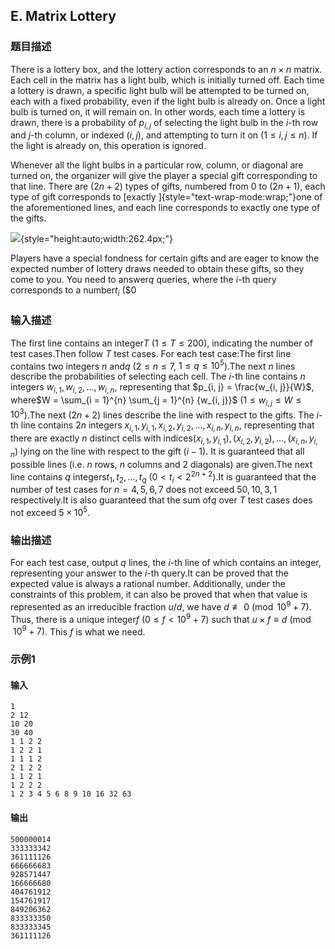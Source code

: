 ## E. Matrix Lottery

### 题目描述

There is a lottery box, and the lottery action corresponds to an $n \times n$ matrix. Each cell in the matrix
has a light bulb, which is initially turned off. Each time a lottery is
drawn, a specific light bulb will be attempted to be turned on, each
with a fixed probability, even if the light bulb is already on. Once a
light bulb is turned on, it will remain on. In other words, each time a
lottery is drawn, there is a probability of $p_{i, j}$ of selecting the light bulb in the $i$-th row and $j$-th column, or indexed $(i, j)$, and attempting to turn it on
($1 \leq i, j \leq n$). If the light is
already on, this operation is ignored.

Whenever all the light bulbs in a particular row, column, or diagonal
are turned on, the organizer will give the player a special gift
corresponding to that line. There are $(2 n + 2)$ types of gifts, numbered from $0$ to $(2 n + 1)$, each type of gift corresponds to
[exactly ]{style="text-wrap-mode:wrap;"}one of the aforementioned lines,
and each line corresponds to exactly one type of the gifts.

![](https://uploadfiles.nowcoder.com/images/20250806/0_1754453944198/5619C086B5C144A666720E8E911B1863){style="height:auto;width:262.4px;"}

Players have a special fondness for certain gifts and are eager to know
the expected number of lottery draws needed to obtain these gifts, so
they come to you. You need to answer$q$ queries, where the $i$-th query corresponds
to a number$t_i$ ($0

### 输入描述

The first line contains an integer$T$ ($1 \leq T \leq 200$), indicating the number
of test cases.Then follow $T$ test cases. For each test
case:The first line contains two integers $n$ and$q$ ($2 \leq n \leq 7$, $1 \leq q \leq 10^5$).The next $n$ lines describe the probabilities
of selecting each cell. The $i$-th line
contains $n$ integers $w_{i, 1}, w_{i, 2}, \ldots, w_{i, n}$,
representing
that $p_{i, j} = \frac{w_{i, j}}{W}$, where$W = \sum_{i = 1}^{n} \sum_{j = 1}^{n} {w_{i, j}}$ ($1 \leq w_{i, j} \leq W \leq 10^3$).The next $(2 n + 2)$ lines describe the line
with respect to the gifts. The $i$-th line
contains $2 n$ integers $x_{i, 1}, y_{i, 1}, x_{i, 2}, y_{i, 2}, \ldots, x_{i, n}, y_{i, n}$,
representing that there are
exactly $n$ distinct cells with indices$(x_{i, 1}, y_{i, 1}), (x_{i, 2}, y_{i, 2}), \ldots, (x_{i, n}, y_{i, n})$ lying on the line with respect to the gift $(i - 1)$. It is guaranteed that all possible
lines (i.e. $n$ rows, $n$ columns and $2$ diagonals) are given.The next line contains $q$ integers$t_1, t_2, \ldots, t_q$ ($0 < t_i < 2^{2 n + 2}$).It is guaranteed that the number of test cases for $n = 4, 5, 6, 7$ does not exceed $50, 10, 3, 1$ respectively.It is also guaranteed that the sum of$q$ over $T$ test cases does not exceed $5 \times 10^5$.

### 输出描述

For each test case, output $q$ lines, the $i$-th line of which contains an integer,
representing your answer to the $i$-th
query.It can be proved that the expected value is always a rational number.
Additionally, under the constraints of this problem, it can also be
proved that when that value is represented as an irreducible fraction $u / d$, we have $d \not\equiv 0 \pmod{10^9 + 7}$. Thus, there
is a unique integer$f$ ($0 \leq f < 10^9 + 7$) such that $u \times f \equiv d \pmod{10^9 + 7}$. This $f$ is what we need.

### 示例1

#### 输入

```plain
1
2 12
10 20
30 40
1 1 2 2
1 2 2 1
1 1 1 2
2 1 2 2
1 1 2 1
1 2 2 2
1 2 3 4 5 6 8 9 10 16 32 63
```

#### 输出

```plain
500000014
333333342
361111126
666666683
928571447
166666680
404761912
154761917
849206362
833333350
833333345
361111126
```

